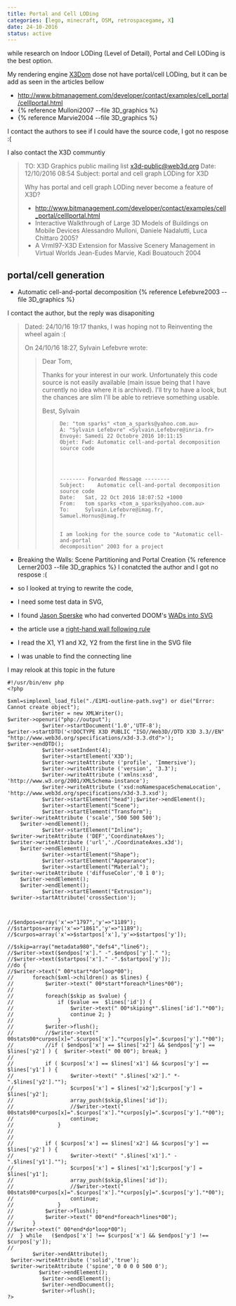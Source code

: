 ```yaml
---
title: Portal and Cell LODing
categories: [lego, minecraft, OSM, retrospacegame, X]
date: 24-10-2016 
status: active
---
```

while research on Indoor LODing (Level of Detail), Portal and Cell LODing is the best option.


My rendering engine [X3Dom](http://www.x3dom.org/) dose not have portal/cell LODing, but it can be add as seen in the articles bellow 

* <http://www.bitmanagement.com/developer/contact/examples/cell_portal/celllportal.html>
* {% reference Mulloni2007 --file 3D_graphics %}
* {% reference Marvie2004 --file 3D_graphics %}

I contact the authors to see if I could have the source code, I got no respose :(

I also contact the X3D communtiy

> TO: X3D Graphics public mailing list <x3d-public@web3d.org>
> Date: 12/10/2016 08:54
> Subject: portal and cell graph LODing for X3D
>
> Why has portal and cell graph LODing never become a feature of X3D?
>
> * http://www.bitmanagement.com/developer/contact/examples/cell_portal/celllportal.html
> * Interactive Walkthrough of Large 3D Models of Buildings on Mobile Devices
> Alessandro Mulloni, Daniele Nadalutti, Luca Chittaro 2005?
> * A Vrml97-X3D Extension for Massive Scenery Management in Virtual Worlds
> Jean-Eudes Marvie, Kadi Bouatouch 2004


## portal/cell generation ##

* Automatic cell-and-portal decomposition
{% reference Lefebvre2003 --file 3D_graphics %}

I contact the author, but the reply was disaponiting 

>Dated: 24/10/16 19:17
>thanks, I was hoping not to Reinventing the wheel again :(
>
>On 24/10/16 18:27, Sylvain Lefebvre wrote:
>> Dear Tom,
>>
>> Thanks for your interest in our work. Unfortunately this code source is not easily available (main issue being that I have currently no idea where it is archived). I'll try to have a look, but the chances are slim I'll be able to retrieve something usable.
>>
>> Best,
>> Sylvain
>>>
>>>     De: "tom sparks" <tom_a_sparks@yahoo.com.au>
>>>     À: "Sylvain Lefebvre" <Sylvain.Lefebvre@inria.fr>
>>>     Envoyé: Samedi 22 Octobre 2016 10:11:15
>>>     Objet: Fwd: Automatic cell-and-portal decomposition source code
>>>
>>>
>>>
>>>
>>>     -------- Forwarded Message --------
>>>     Subject: 	Automatic cell-and-portal decomposition source code
>>>     Date: 	Sat, 22 Oct 2016 18:07:52 +1000
>>>     From: 	tom sparks <tom_a_sparks@yahoo.com.au>
>>>     To: 	Sylvain.Lefebvre@imag.fr, Samuel.Hornus@imag.fr
>>>
>>>
>>>     I am looking for the source code to "Automatic cell-and-portal 
>>>     decomposition" 2003 for a project
>>>


* Breaking the Walls: Scene Partitioning and Portal Creation
{% reference Lerner2003 --file 3D_graphics %}
I conatcted the author and I got no respose :(

* so I looked at trying to rewrite the code,
* I need some test data in SVG,
* I found [Jason Sperske](http://jason.sperske.com/) who had converted DOOM's [WADs into SVG](http://jason.sperske.com/wad/)
* the article use a [right-hand wall following rule](https://en.wikipedia.org/wiki/Maze_solving_algorithm#Wall_follower)
* I read the X1, Y1 and X2, Y2 from the first line in the SVG file 
* I was unable to find the connecting line

I may relook at this topic in the future

~~~~~~~
#!/usr/bin/env php
<?php

$xml=simplexml_load_file("./E1M1-outline-path.svg") or die("Error: Cannot create object");
           $writer = new XMLWriter();
$writer->openuri("php://output");
           $writer->startDocument('1.0','UTF-8');   
$writer->startDTD('<!DOCTYPE X3D PUBLIC "ISO//Web3D//DTD X3D 3.3//EN" "http://www.web3d.org/specifications/x3d-3.3.dtd">'); 
$writer->endDTD(); 
           $writer->setIndent(4);   
           $writer->startElement('X3D'); 
           $writer->writeAttribute ('profile', 'Immersive');
           $writer->writeAttribute ('version', '3.3'); 
           $writer->writeAttribute ('xmlns:xsd', 'http://www.w3.org/2001/XMLSchema-instance'); 
           $writer->writeAttribute ('xsd:noNamespaceSchemaLocation', 'http://www.web3d.org/specifications/x3d-3.3.xsd'); 
           $writer->startElement("head");$writer->endElement();
           $writer->startElement("Scene"); 
           $writer->startElement("Transform");
 $writer->writeAttribute ('scale','500 500 500');
    $writer->endElement();
           $writer->startElement("Inline");
 $writer->writeAttribute ('DEF','CoordinateAxes');
 $writer->writeAttribute ('url','./CoordinateAxes.x3d');
    $writer->endElement();
           $writer->startElement("Shape");
           $writer->startElement("Appearance");
           $writer->startElement("Material");
 $writer->writeAttribute ('diffuseColor','0 1 0');
    $writer->endElement();
    $writer->endElement();
           $writer->startElement("Extrusion");
 $writer->startAttribute('crossSection'); 



//$endpos=array('x'=>"1797",'y'=>"1189");
//$startpos=array('x'=>"1861",'y'=>"1189");
//$curpos=array('x'=>$startpos['x'],'y'=>$startpos['y']);

//$skip=array("metadata980","defs4","line6");
//$writer->text($endpos['x']." -".$endpos['y']." ");
//$writer->text($startpos['x']." -".$startpos['y']);
//do {
//$writer->text(" 00*start*do*loop*00");
//		foreach($xml->children() as $lines) {
//			$writer->text(" 00*start*foreach*lines*00");
//
//			foreach($skip as $value) {
//				if ($value ==  $lines['id']) {
//					$writer->text(" 00*skiping*".$lines['id']."*00");
//					continue 2; }
//				}
//			$writer->flush(); 
//			//$writer->text(" 00stats00*curpos[x]=".$curpos['x']."*curpos[y]=".$curpos['y']."*00");
//			//if ( $endpos['x'] == $lines['x2'] && $endpos['y'] == $lines['y2'] ) {  $writer->text(" 00 00"); break; }
//
//			if ( $curpos['x'] == $lines['x1'] && $curpos['y'] == $lines['y1'] ) {
//					$writer->text(" ".$lines['x2']." *-".$lines['y2']."");
//					$curpos['x'] = $lines['x2'];$curpos['y'] = $lines['y2'];
//					array_push($skip,$lines['id']);
//					//$writer->text(" 00stats00*curpos[x]=".$curpos['x']."*curpos[y]=".$curpos['y']."*00");
//					continue;
//				}
//
//
//			if ( $curpos['x'] == $lines['x2'] && $curpos['y'] == $lines['y2'] ) {
//					$writer->text(" ".$lines['x1']." -".$lines['y1']."");
//					$curpos['x'] = $lines['x1'];$curpos['y'] = $lines['y1'];
//					array_push($skip,$lines['id']);
//					//$writer->text(" 00stats00*curpos[x]=".$curpos['x']."*curpos[y]=".$curpos['y']."*00");
//					continue;
//				}
//			$writer->flush(); 
//			$writer->text(" 00*end*foreach*lines*00");
//		}
//$writer->text(" 00*end*do*loop*00");
//	} while   ($endpos['x'] !== $curpos['x'] && $endpos['y'] !== $curpos['y']);
// 
        $writer->endAttribute();
 $writer->writeAttribute ('solid','true');
 $writer->writeAttribute ('spine','0 0 0 0 500 0');
          $writer->endElement();     
           $writer->endElement();   
           $writer->endDocument();   
           $writer->flush(); 
?>
~~~~~~~
